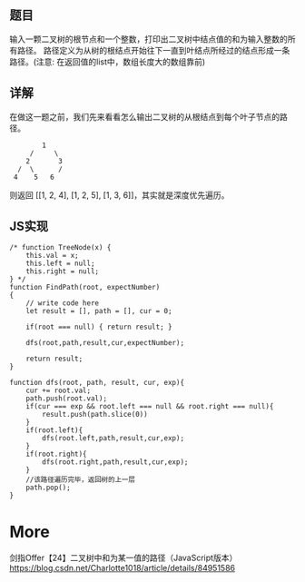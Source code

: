 ## 题目

输入一颗二叉树的根节点和一个整数，打印出二叉树中结点值的和为输入整数的所有路径。
路径定义为从树的根结点开始往下一直到叶结点所经过的结点形成一条路径。(注意: 在返回值的list中，数组长度大的数组靠前)

## 详解

在做这一题之前，我们先来看看怎么输出二叉树的从根结点到每个叶子节点的路径。
```
		1
     /     \
	2       3
  /	 \		/
 4    5   6
```

则返回 [[1, 2, 4], [1, 2, 5], [1, 3, 6]]，其实就是深度优先遍历。

## JS实现

```
/* function TreeNode(x) {
    this.val = x;
    this.left = null;
    this.right = null;
} */
function FindPath(root, expectNumber)
{
    // write code here
    let result = [], path = [], cur = 0;

    if(root === null) { return result; }

    dfs(root,path,result,cur,expectNumber);

    return result;
}

function dfs(root, path, result, cur, exp){
    cur += root.val;
    path.push(root.val);
    if(cur === exp && root.left === null && root.right === null){
    	result.push(path.slice(0))
    }
    if(root.left){
    	dfs(root.left,path,result,cur,exp);
    }
    if(root.right){
    	dfs(root.right,path,result,cur,exp);
    }
    //该路径遍历完毕，返回树的上一层
    path.pop();
}
```

# More

剑指Offer【24】二叉树中和为某一值的路径（JavaScript版本）
https://blog.csdn.net/Charlotte1018/article/details/84951586